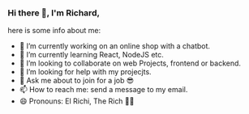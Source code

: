### Hi there 👋, I'm Richard, 
here is some info about me:

- 🔭 I’m currently working on an online shop with a chatbot.
- 🌱 I’m currently learning React, NodeJS etc.
- 👯 I’m looking to collaborate on web Projects, frontend or backend.
- 🤔 I’m looking for help with my projecjts.
- 💬 Ask me about to join for a job 😎
- 📫 How to reach me: send a message to my email.
- 😄 Pronouns: El Richi, The Rich 💪🏼


<!--
**RichardUtmach/RichardUtmach** is a ✨ _special_ ✨ repository because its `README.md` (this file) appears on your GitHub profile.

Here are some ideas to get you started:

- 🔭 I’m currently working on ...
- 🌱 I’m currently learning ...
- 👯 I’m looking to collaborate on ...
- 🤔 I’m looking for help with ...
- 💬 Ask me about ...
- 📫 How to reach me: ...
- 😄 Pronouns: ...
- ⚡ Fun fact: ...
-->
